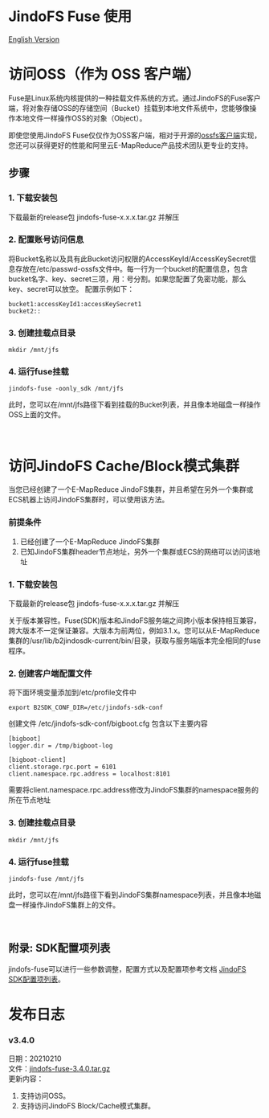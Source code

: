 # JindoFS Fuse 使用
[English Version](./jindofs_fuse_how_to_en.md)


# 访问OSS（作为 OSS 客户端）

Fuse是Linux系统内核提供的一种挂载文件系统的方式。通过JindoFS的Fuse客户端，将对象存储OSS的存储空间（Bucket）挂载到本地文件系统中，您能够像操作本地文件一样操作OSS的对象（Object）。

即使您使用JindoFS Fuse仅仅作为OSS客户端，相对于开源的[ossfs客户端](https://github.com/aliyun/ossfs)实现，您还可以获得更好的性能和阿里云E-MapReduce产品技术团队更专业的支持。

## 步骤

### 1. 下载安装包
下载最新的release包 jindofs-fuse-x.x.x.tar.gz 并解压


### 2. 配置账号访问信息
将Bucket名称以及具有此Bucket访问权限的AccessKeyId/AccessKeySecret信息存放在/etc/passwd-ossfs文件中。每一行为一个bucket的配置信息，包含bucket名字、key、secret三项，用：号分割。如果您配置了免密功能，那么key、secret可以放空。
配置示例如下：

```
bucket1:accessKeyId1:accessKeySecret1
bucket2::
```

### 3. 创建挂载点目录

```
mkdir /mnt/jfs
```

### 4. 运行fuse挂载

```
jindofs-fuse -oonly_sdk /mnt/jfs
```

此时，您可以在/mnt/jfs路径下看到挂载的Bucket列表，并且像本地磁盘一样操作OSS上面的文件。

<br />

# 访问JindoFS Cache/Block模式集群

当您已经创建了一个E-MapReduce JindoFS集群，并且希望在另外一个集群或ECS机器上访问JindoFS集群时，可以使用该方法。

### 前提条件

1. 已经创建了一个E-MapReduce JindoFS集群
2. 已知JindoFS集群header节点地址，另外一个集群或ECS的网络可以访问该地址

### 1. 下载安装包
下载最新的release包 jindofs-fuse-x.x.x.tar.gz 并解压

关于版本兼容性。Fuse(SDK)版本和JindoFS服务端之间跨小版本保持相互兼容，跨大版本不一定保证兼容。大版本为前两位，例如3.1.x。您可以从E-MapReduce集群的/usr/lib/b2jindosdk-current/bin/目录，获取与服务端版本完全相同的fuse程序。


### 2. 创建客户端配置文件
将下面环境变量添加到/etc/profile文件中
```
export B2SDK_CONF_DIR=/etc/jindofs-sdk-conf
```
创建文件 /etc/jindofs-sdk-conf/bigboot.cfg  包含以下主要内容
```
[bigboot]
logger.dir = /tmp/bigboot-log

[bigboot-client]
client.storage.rpc.port = 6101
client.namespace.rpc.address = localhost:8101
```
需要将client.namespace.rpc.address修改为JindoFS集群的namespace服务的所在节点地址

### 3. 创建挂载点目录

```
mkdir /mnt/jfs
```

### 4. 运行fuse挂载

```
jindofs-fuse /mnt/jfs
```

此时，您可以在/mnt/jfs路径下看到JindoFS集群namespace列表，并且像本地磁盘一样操作JindoFS集群上的文件。

<br />

## 附录: SDK配置项列表

jindofs-fuse可以进行一些参数调整，配置方式以及配置项参考文档 [JindoFS SDK配置项列表](./jindofs_sdk_how_to.md#附录-sdk配置项列表)。
<br />



# 发布日志

### v3.4.0
日期：20210210<br />文件：[jindofs-fuse-3.4.0.tar.gz](https://smartdata-binary.oss-cn-shanghai.aliyuncs.com/jindofs-fuse-3.4.0.tar.gz)<br />更新内容：

1. 支持访问OSS。
2. 支持访问JindoFS Block/Cache模式集群。

<br />
